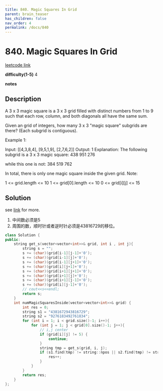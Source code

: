 ```yaml
---
title: 840. Magic Squares In Grid
parent: brain_teaser
has_children: false
nav_order: 4
permalink: /docs/840
---
```

# 840. Magic Squares In Grid
[leetcode link](https://leetcode.com/problems/magic-squares-in-grid/)

**difficulty(1-5)** 
4

**notes**

## Description
A 3 x 3 magic square is a 3 x 3 grid filled with distinct numbers from 1 to 9 such that each row, column, and both diagonals all have the same sum.

Given an grid of integers, how many 3 x 3 "magic square" subgrids are there?  (Each subgrid is contiguous).

 

Example 1:

Input: [[4,3,8,4],
        [9,5,1,9],
        [2,7,6,2]]
Output: 1
Explanation: 
The following subgrid is a 3 x 3 magic square:
438
951
276

while this one is not:
384
519
762

In total, there is only one magic square inside the given grid.
Note:

1 <= grid.length <= 10
1 <= grid[0].length <= 10
0 <= grid[i][j] <= 15

## Solution
see [link](https://leetcode.com/problems/magic-squares-in-grid/discuss/133874/Python-5-and-43816729) for more.

1. 中间数必须是5
2. 周围的数，顺时针或者逆时针必须是43816729的移位。

```c++
class Solution {
public:
    string get_s(vector<vector<int>>& grid, int i , int j){
        string s = "";
        s += (char)(grid[i-1][j-1]+'0');
        s += (char)(grid[i-1][j]+'0');
        s += (char)(grid[i-1][j+1]+'0');
        s += (char)(grid[i][j+1]+'0');
        s += (char)(grid[i+1][j+1]+'0');
        s += (char)(grid[i+1][j]+'0');
        s += (char)(grid[i+1][j-1]+'0');
        s += (char)(grid[i][j-1]+'0');
        // cout<<s<<endl;
        return s;
    }
    int numMagicSquaresInside(vector<vector<int>>& grid) {
        int res = 0;
        string s1 = "4381672943816729";
        string s2 = "9276183492761834";
        for (int i = 1; i < grid.size()-1; i++){
            for (int j = 1; j < grid[0].size()-1; j++){
                // i,j center
                if (grid[i][j] != 5) {
                    continue;
                }
                string tmp = get_s(grid, i, j);
                if (s1.find(tmp) != string::npos || s2.find(tmp) != string::npos){
                    res++;
                }
            }
        }
        return res;
    }
};
```

<!-- 
Blue label
{: .label .label-blue }

Stable
{: .label .label-green }

New release
{: .label .label-purple }

Coming soon
{: .label .label-yellow }

Deprecated
{: .label .label-red } -->
